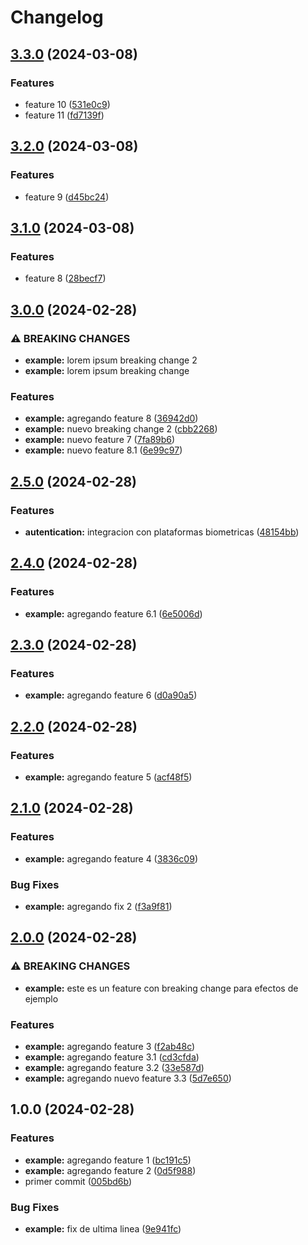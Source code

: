 # Changelog

## [3.3.0](https://github.com/carlosxplor/release-please-example/compare/v3.2.0...v3.3.0) (2024-03-08)


### Features

* feature 10 ([531e0c9](https://github.com/carlosxplor/release-please-example/commit/531e0c9882f498e75ffe488f9a4fbdd15a465b6d))
* feature 11 ([fd7139f](https://github.com/carlosxplor/release-please-example/commit/fd7139ff2c2c7bcb858009d39dfe4faea5a10421))

## [3.2.0](https://github.com/carlosxplor/release-please-example/compare/v3.1.0...v3.2.0) (2024-03-08)


### Features

* feature 9 ([d45bc24](https://github.com/carlosxplor/release-please-example/commit/d45bc24c1a20b92b08fbc6e64be3185142fce43c))

## [3.1.0](https://github.com/carlosxplor/release-please-example/compare/v3.0.0...v3.1.0) (2024-03-08)


### Features

* feature 8 ([28becf7](https://github.com/carlosxplor/release-please-example/commit/28becf79ccc16c6bc1f7d4cf66b2881762f00d2f))

## [3.0.0](https://github.com/carlosxplor/release-please-example/compare/v2.5.0...v3.0.0) (2024-02-28)


### ⚠ BREAKING CHANGES

* **example:** lorem ipsum breaking change 2
* **example:** lorem ipsum breaking change

### Features

* **example:** agregando feature 8 ([36942d0](https://github.com/carlosxplor/release-please-example/commit/36942d04f87a1ee34a281bacb838f9ac39677cb9))
* **example:** nuevo breaking change 2 ([cbb2268](https://github.com/carlosxplor/release-please-example/commit/cbb2268b40dd8350eb8e246ef8d26a123086a5d6))
* **example:** nuevo feature 7 ([7fa89b6](https://github.com/carlosxplor/release-please-example/commit/7fa89b6f86d13b7d28854848953ee2c84a1c16bc))
* **example:** nuevo feature 8.1 ([6e99c97](https://github.com/carlosxplor/release-please-example/commit/6e99c977c1622a21ef000c83dee6212911b34367))

## [2.5.0](https://github.com/carlosxplor/release-please-example/compare/v2.4.0...v2.5.0) (2024-02-28)


### Features

* **autentication:** integracion con plataformas biometricas ([48154bb](https://github.com/carlosxplor/release-please-example/commit/48154bb1e3ab19ad255b3f8c32facd284255c323))

## [2.4.0](https://github.com/carlosxplor/release-please-example/compare/v2.3.0...v2.4.0) (2024-02-28)


### Features

* **example:** agregando feature 6.1 ([6e5006d](https://github.com/carlosxplor/release-please-example/commit/6e5006d21906ab80ef7305359cf126279f749f16))

## [2.3.0](https://github.com/carlosxplor/release-please-example/compare/v2.2.0...v2.3.0) (2024-02-28)


### Features

* **example:** agregando feature 6 ([d0a90a5](https://github.com/carlosxplor/release-please-example/commit/d0a90a5c0d829c554a612c48a74133b2908a4371))

## [2.2.0](https://github.com/carlosxplor/release-please-example/compare/v2.1.0...v2.2.0) (2024-02-28)


### Features

* **example:** agregando feature 5 ([acf48f5](https://github.com/carlosxplor/release-please-example/commit/acf48f5907c4346770193b630bc013750bcb5a5f))

## [2.1.0](https://github.com/carlosxplor/release-please-example/compare/v2.0.0...v2.1.0) (2024-02-28)


### Features

* **example:** agregando feature 4 ([3836c09](https://github.com/carlosxplor/release-please-example/commit/3836c096fdf38aebdeb365eb889c924070f7fbc2))


### Bug Fixes

* **example:** agregando fix 2 ([f3a9f81](https://github.com/carlosxplor/release-please-example/commit/f3a9f819e36bca706fa441c276b5512ba9334753))

## [2.0.0](https://github.com/carlosxplor/release-please-example/compare/v1.0.0...v2.0.0) (2024-02-28)


### ⚠ BREAKING CHANGES

* **example:** este es un feature con breaking change para efectos de ejemplo

### Features

* **example:** agregando feature 3 ([f2ab48c](https://github.com/carlosxplor/release-please-example/commit/f2ab48cb353e9d86260cb485ec0f9134da3daf7c))
* **example:** agregando feature 3.1 ([cd3cfda](https://github.com/carlosxplor/release-please-example/commit/cd3cfdaf3b20611268451d465eb89abf9382d7e5))
* **example:** agregando feature 3.2 ([33e587d](https://github.com/carlosxplor/release-please-example/commit/33e587d44d114ae16b98da0a721e19dd91b612ff))
* **example:** agregando nuevo feature 3.3 ([5d7e650](https://github.com/carlosxplor/release-please-example/commit/5d7e6506428c9effe5e1da01f8504c19b3e85e13))

## 1.0.0 (2024-02-28)


### Features

* **example:** agregando feature 1 ([bc191c5](https://github.com/carlosxplor/release-please-example/commit/bc191c5a1da465633df6ba39bcbf44d038a6d233))
* **example:** agregando feature 2 ([0d5f988](https://github.com/carlosxplor/release-please-example/commit/0d5f988c21317a7047a0175ea48828d4e1d1c890))
* primer commit ([005bd6b](https://github.com/carlosxplor/release-please-example/commit/005bd6b4a681e8262833d0fed121dec2cfeb99d1))


### Bug Fixes

* **example:** fix de ultima linea ([9e941fc](https://github.com/carlosxplor/release-please-example/commit/9e941fcbb1ce9a21a2ef783a9fd8d6f1d3a6e3ed))
